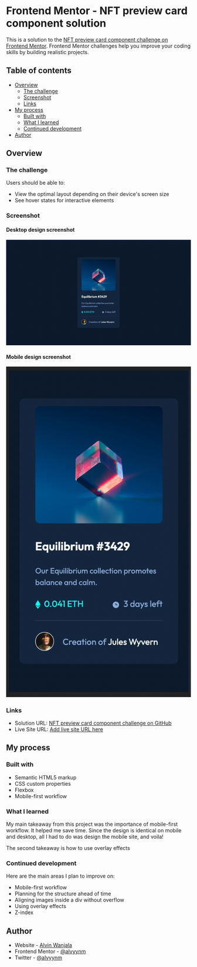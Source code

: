 # Frontend Mentor - NFT preview card component solution

This is a solution to the [NFT preview card component challenge on Frontend Mentor](https://www.frontendmentor.io/challenges/nft-preview-card-component-SbdUL_w0U). Frontend Mentor challenges help you improve your coding skills by building realistic projects.

## Table of contents

- [Overview](#overview)
  - [The challenge](#the-challenge)
  - [Screenshot](#screenshot)
  - [Links](#links)
- [My process](#my-process)
  - [Built with](#built-with)
  - [What I learned](#what-i-learned)
  - [Continued development](#continued-development)
- [Author](#author)

## Overview

### The challenge

Users should be able to:

- View the optimal layout depending on their device's screen size
- See hover states for interactive elements

### Screenshot

#### Desktop design screenshot

![Desktop design screenshot](./images/desktop-design.jpg)

#### Mobile design screenshot

![Mobile design screenshot](./images/mobile-design.jpg)

### Links

- Solution URL: [NFT preview card component challenge on GitHub](https://github.com/alvyynm/frontendmentor-challenges/tree/main/02-nft-preview-card-component)
- Live Site URL: [Add live site URL here](https://alvyynm.github.io/nft-component-design/)

## My process

### Built with

- Semantic HTML5 markup
- CSS custom properties
- Flexbox
- Mobile-first workflow

### What I learned

My main takeaway from this project was the importance of mobile-first workflow. It helped me save time. Since the design is identical on mobile and desktop, all I had to do was design the mobile site, and voila!

The second takeaway is how to use overlay effects

### Continued development

Here are the main areas I plan to improve on:

- Mobile-first workflow
- Planning for the structure ahead of time
- Aligning images inside a div without overflow
- Using overlay effects
- Z-index

## Author

- Website - [Alvin Wanjala](https://alvyynm.github.io/personal-website/)
- Frontend Mentor - [@alvyynm](https://www.frontendmentor.io/profile/yourusername)
- Twitter - [@alvyynm](https://www.twitter.com/alvyynm)
